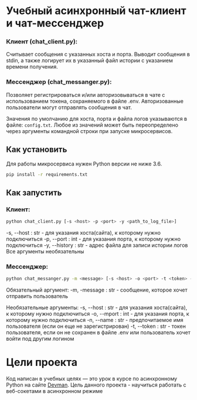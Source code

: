 
# Учебный асинхронный чат-клиент и чат-мессенджер

### Клиент (chat_client.py):
Считывает сообщения с указанных хоста и порта.
Выводит сообщения в stdin, а также логирует их в указанный файл истории с указанием времени получения.

### Мессенджер (chat_messanger.py):
Позволяет регистрироваться и/или авторизовываться в чате с использованием токена, сохраняемого в файле .env. Авторизованные пользователи могут отправлять сообщения в чат.

Значения по умолчанию для хоста, порта и файла логов указываются в файле: `config.txt`. Любое из значений может быть переопределено через аргументы командной строки при запуске микросервисов.


## Как установить

Для работы микросервиса нужен Python версии не ниже 3.6.

```bash
pip install -r requirements.txt
```

## Как запустить

### Клиент:
```bash
python chat_client.py [-s <host> -p <port> -y <path_to_log_file>]
```
-s, --host <host>: str - для указания хоста(сайта), к которому нужно подключиться
-p, --port <port>: int - для указания порта, к которому нужно подключиться
-y, --history <path>: str - адрес файла для записи истории логов
Все аргументы необязательны

### Мессенджер:
```bash
python chat_messanger.py -m <message> [-s <host> -o <port> -t <token> -n <name>]
```
Обязательный аргумент:
-m, -message <message>: str - сообщение, которое хочет отправить пользователь

Необязательные аргументы:
-s, --host <host>: str - для указания хоста(сайта), к которому нужно подключиться
-o, --mport <port>: int - для указания порта, к которому нужно подключиться
-n, --name <name>: str - предпочитаемое имя пользователя (если он еще не зарегистрирован)
-t, --token <token>: str - токен пользователя, если он не сохранен в файле .env или пользователь хочет войти под другим логином

# Цели проекта

Код написан в учебных целях — это урок в курсе по асинхронному Python на сайте [Devman](https://dvmn.org).
Цель данного проекта - научиться работать с веб-сокетами в асинхронном режиме
